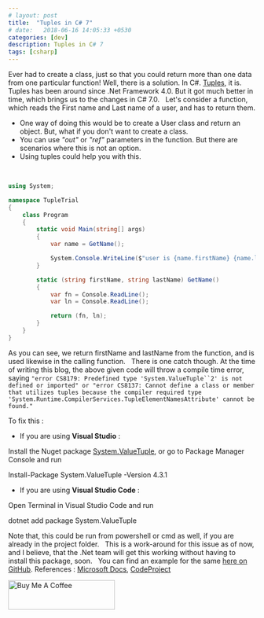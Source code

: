 ```yaml
---
# layout: post
title:  "Tuples in C# 7"
# date:   2018-06-16 14:05:33 +0530
categories: [dev]
description: Tuples in C# 7
tags: [csharp]
---
```


Ever had to create a class, just so that you could return more than one data from one particular function! Well, there is a solution. In C#. [Tuples](https://docs.microsoft.com/en-us/dotnet/api/system.tuple), it is. Tuples has been around since .Net Framework 4.0. But it got much better in time, which brings us to the changes in C# 7.0.   Let's consider a function, which reads the First name and Last name of a user, and has to return them.

*   One way of doing this would be to create a User class and return an object. But, what if you don't want to create a class.
*   You can use _"out"_ or _"ref"_ parameters in the function. But there are scenarios where this is not an option.
*   Using tuples could help you with this.

 
``` csharp
using System;

namespace TupleTrial
{
    class Program
    {
        static void Main(string[] args)
        {
            var name = GetName();

            System.Console.WriteLine($"user is {name.firstName} {name.lastName}");
        }

        static (string firstName, string lastName) GetName()
        {
            var fn = Console.ReadLine();
            var ln = Console.ReadLine();

            return (fn, ln);
        }
    }
}
```

As you can see, we return firstName and lastName from the function, and is used likewise in the calling function.   There is one catch though. At the time of writing this blog, the above given code will throw a compile time error, saying `"error CS8179: Predefined type 'System.ValueTuple``2' is not defined or imported" or "error CS8137: Cannot define a class or member that utilizes tuples because the compiler required type 'System.Runtime.CompilerServices.TupleElementNamesAttribute' cannot be found."`  
  
To fix this :

*   If you are using **Visual Studio** :

Install the Nuget package [System.ValueTuple](https://www.nuget.org/packages/System.ValueTuple/), or go to Package Manager Console and run

Install-Package System.ValueTuple -Version 4.3.1

*   If you are using **Visual Studio Code** :

Open Terminal in Visual Studio Code and run

dotnet add package System.ValueTuple

Note that, this could be run from powershell or cmd as well, if you are already in the project folder.   This is a work-around for this issue as of now, and I believe, that the .Net team will get this working without having to install this package, soon.   You can find an example for the same [here on GitHub](https://github.com/ajalex114/examples/tree/master/TuplesExample). References :  [Microsoft Docs](https://docs.microsoft.com/en-us/dotnet/api/system.tuple), [CodeProject](https://www.codeproject.com/Tips/1186316/Tuples-in-Csharp?msg=5397087)  

<a href="https://www.buymeacoffee.com/ajalex" target="_blank"><img src="https://cdn.buymeacoffee.com/buttons/v2/default-blue.png" alt="Buy Me A Coffee" style="height: 60px !important;width: 217px !important;" ></a>